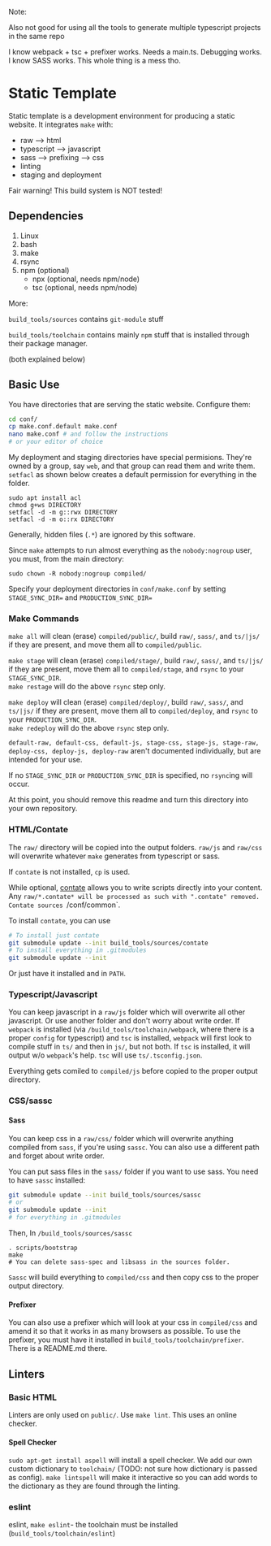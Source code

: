 Note:

Also not good for using all the tools to generate multiple typescript projects in the same repo

I know webpack + tsc + prefixer works. Needs a main.ts. Debugging works. I know SASS works. This whole thing is a mess tho.

# Static Template

Static template is a development environment for producing a static website. It integrates `make` with:
* raw --> html
* typescript --> javascript
* sass --> prefixing --> css
* linting
* staging and deployment


Fair warning! This build system is NOT tested!

## Dependencies

1) Linux
2) bash
3) make
4) rsync
5) npm (optional)
	- npx (optional, needs npm/node)
	- tsc (optional, needs npm/node)

More:

`build_tools/sources` contains `git-module` stuff

`build_tools/toolchain` contains mainly `npm` stuff that is installed through their package manager.

(both explained below)

## Basic Use

You have directories that are serving the static website. Configure them:

```bash
cd conf/
cp make.conf.default make.conf
nano make.conf # and follow the instructions
# or your editor of choice
```

My deployment and staging directories have special permisions. They're owned by a group, say `web`, and that group can read them and write them. `setfacl` as shown below creates a default permission for everything in the folder.

```
sudo apt install acl
chmod g+ws DIRECTORY
setfacl -d -m g::rwx DIRECTORY
setfacl -d -m o::rx DIRECTORY
```



Generally, hidden files (`.*`) are ignored by this software.

Since `make` attempts to run almost everything as the `nobody:nogroup` user, you must, from the main directory:

```
sudo chown -R nobody:nogroup compiled/
```

Specify your deployment directories in `conf/make.conf` by setting `STAGE_SYNC_DIR=` and `PRODUCTION_SYNC_DIR=`

### Make Commands 
`make all` will clean (erase) `compiled/public/`, build `raw/`, `sass/`, and `ts/|js/` if they are present, and move them all to `compiled/public`.

`make stage` will clean (erase) `compiled/stage/`, build `raw/`, `sass/`, and `ts/|js/` if they are present, move them all to `compiled/stage`, and `rsync` to your `STAGE_SYNC_DIR`. \
`make restage` will do the above `rsync` step only.

`make deploy` will clean (erase) `compiled/deploy/`, build `raw/`, `sass/`, and `ts/|js/` if they are present, move them all to `compiled/deploy`, and `rsync` to your `PRODUCTION_SYNC_DIR`. \
`make redeploy` will do the above `rsync` step only.

`default-raw, default-css, default-js, stage-css, stage-js, stage-raw, deploy-css, deploy-js, deploy-raw` aren't documented individually, but are intended for your use.

If no `STAGE_SYNC_DIR` or `PRODUCTION_SYNC_DIR` is specified, no `rsync`ing will occur.

At this point, you should remove this readme and turn this directory into your own repository.

### HTML/Contate

The `raw/` directory will be copied into the output folders. `raw/js` and `raw/css` will overwrite whatever `make` generates from typescript or sass.

If `contate` is not installed, `cp` is used. 

While optional, [contate](https://github.com/ajpikul.com/contate) allows you to write scripts directly into your content. Any `raw/*.contate* will be processed as such with ".contate" removed. Contate sources `/conf/common`. 

To install `contate`, you can use

```bash
# To install just contate
git submodule update --init build_tools/sources/contate
# To install everything in .gitmodules
git submodule update --init
```

Or just have it installed and in `PATH`.

### Typescript/Javascript

You can keep javascript in a `raw/js` folder which will overwrite all other javascript. Or use another folder and don't worry about write order. If `webpack` is installed (via `/build_tools/toolchain/webpack`, where there is a proper `config` for typescript) and `tsc` is installed, `webpack` will first look to compile stuff in `ts/` and then in `js/`, but not both.  If `tsc` is installed, it will output w/o `webpack`'s help. `tsc` will use `ts/.tsconfig.json`. 

Everything gets comiled to `compiled/js` before copied to the proper output directory.

### CSS/sassc

#### Sass

You can keep css in a `raw/css/` folder which will overwrite anything compiled from `sass`, if you're using `sassc`. You can also use a different path and forget about write order.

You can put sass files in the `sass/` folder if you want to use sass. You need to have `sassc` installed:

```bash
git submodule update --init build_tools/sources/sassc
# or
git submodule update --init
# for everything in .gitmodules
```
Then, In `/build_tools/sources/sassc`
```
. scripts/bootstrap
make
# You can delete sass-spec and libsass in the sources folder.
```

`Sassc` will build everything to `compiled/css` and then copy css to the proper output directory.

#### Prefixer

You can also use a prefixer which will look at your css in `compiled/css` and amend it so that it works in as many browsers as possible. 
To use the prefixer, you must have it installed in `build_tools/toolchain/prefixer`. There is a README.md there.

## Linters

### Basic HTML

Linters are only used on `public/`. Use `make lint`. This uses an online checker.

#### Spell Checker

`sudo apt-get install aspell` will install a spell checker. We add our own custom dictionary to `toolchain/` (TODO: not sure how dictionary is passed as config). `make lintspell` will make it interactive so you can add words to the dictionary as they are found through the linting.

### eslint

eslint, `make eslint`- the toolchain must be installed (`build_tools/toolchain/eslint`)
